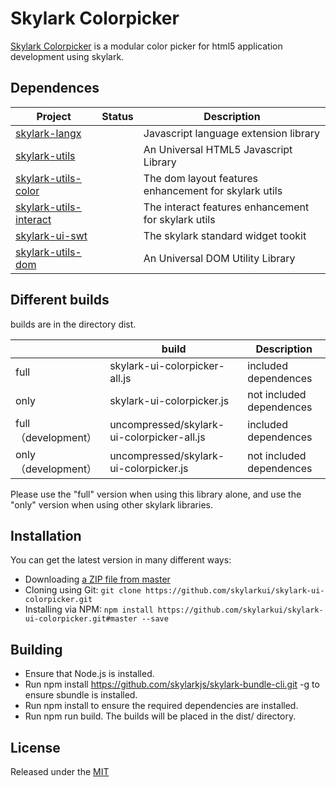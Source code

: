 # Skylark Colorpicker

<!--version-->

[Skylark Colorpicker](https://github.com/farbelous/skylark-ui-colorpicker/) is a modular color picker for html5 application development using skylark.

## Dependences

| Project                                                      | Status | Description                                           |
| ------------------------------------------------------------ | ------ | ----------------------------------------------------- |
| [skylark-langx](https://github.com/skylarklangx/skylark-langx) |        | Javascript language extension library                 |
| [skylark-utils](https://github.com/skylarkutils/skylark-utils) |        | An Universal HTML5 Javascript Library                 |
| [skylark-utils-color](https://github.com/skylarkutils/skylark-utils-color) |        | The dom layout features enhancement for skylark utils |
| [skylark-utils-interact](https://github.com/skylarkutils/skylark-utils-interact) |        | The interact features enhancement for skylark utils   |
| [skylark-ui-swt](https://github.com/skylarkutils/skylark-ui-swt) |        | The skylark standard widget tookit                    |
| [skylark-utils-dom](https://github.com/skylarkutils/skylark-utils-dom) |        | An Universal DOM Utility Library                      |

## Different builds

builds are in the directory dist.

|                      | build                                      | Description              |
| -------------------- | ------------------------------------------ | ------------------------ |
| full                 | skylark-ui-colorpicker-all.js              | included dependences     |
| only                 | skylark-ui-colorpicker.js                  | not included dependences |
| full （development） | uncompressed/skylark-ui-colorpicker-all.js | included dependences     |
| only （development） | uncompressed/skylark-ui-colorpicker.js     | not included dependences |

Please use the "full" version when using this library alone, and use the "only" version when using other skylark libraries.

## Installation

You can get the latest version in many different ways:

- Downloading [a ZIP file from master](https://github.com/skylarkui/skylark-ui-colorpicker/archive/master.zip)
- Cloning using Git: `git clone https://github.com/skylarkui/skylark-ui-colorpicker.git`
- Installing via NPM: `npm install https://github.com/skylarkui/skylark-ui-colorpicker.git#master --save`

## Building 

- Ensure that Node.js is installed.
- Run npm install https://github.com/skylarkjs/skylark-bundle-cli.git -g to ensure sbundle is installed.
- Run npm install to ensure the required dependencies are installed.
- Run npm run build. The builds will be placed in the dist/ directory.

## License

Released under the [MIT](http://opensource.org/licenses/MIT)

